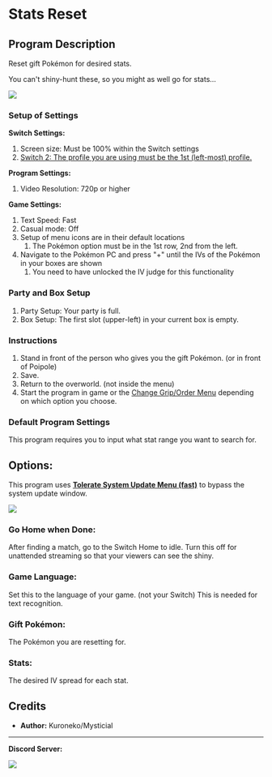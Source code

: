 # Stats Reset

## Program Description

Reset gift Pokémon for desired stats.

You can't shiny-hunt these, so you might as well go for stats...

<img src="../images/StatsReset-0.png">

### Setup of Settings

**Switch Settings:**
1. Screen size: Must be 100% within the Switch settings
2. [Switch 2: The profile you are using must be the 1st (left-most) profile.](/Wiki/Programs/NintendoSwitch/Switch2Notes.md#resetting-a-game-moves-the-cursor-to-the-1st-user-profile)

**Program Settings:**
1. Video Resolution: 720p or higher

**Game Settings:**
1. Text Speed: Fast
2. Casual mode: Off
3. Setup of menu icons are in their default locations
   1. The Pokémon option must be in the 1st row, 2nd from the left.
4. Navigate to the Pokémon PC and press "+" until the IVs of the Pokémon in your boxes are shown
   1. You need to have unlocked the IV judge for this functionality

### Party and Box Setup

1. Party Setup: Your party is full.
2. Box Setup: The first slot (upper-left) in your current box is empty.

### Instructions

1. Stand in front of the person who gives you the gift Pokémon. (or in front of Poipole)
2. Save.
3. Return to the overworld. (not inside the menu)
4. Start the program in game or the [Change Grip/Order Menu](https://github.com/PokemonAutomation/Microcontroller/blob/master/Wiki/Programs/NintendoSwitch/ChangeGripOrderMenu.md) depending on which option you choose.

### Default Program Settings

This program requires you to input what stat range you want to search for.


## Options:

This program uses [**Tolerate System Update Menu (fast)**](/Wiki/Programs/NintendoSwitch/FrameworkSettings.md#tolerate-system-update-menu-fast) to bypass the system update window.

<img src="../images/StatsReset-Settings.png">

### Go Home when Done:

After finding a match, go to the Switch Home to idle. Turn this off for unattended streaming so that your viewers can see the shiny.

### Game Language:

Set this to the language of your game. (not your Switch) This is needed for text recognition.

### Gift Pokémon:

The Pokémon you are resetting for.

### Stats:

The desired IV spread for each stat.


## Credits

- **Author:** Kuroneko/Mysticial


<hr>

**Discord Server:** 

[<img src="https://canary.discordapp.com/api/guilds/695809740428673034/widget.png?style=banner2">](https://discord.gg/cQ4gWxN)


